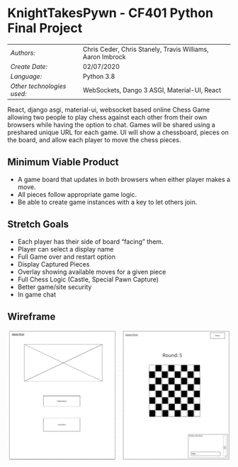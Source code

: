 # KnightTakesPywn - CF401 Python Final Project

| | |
|:-|:-|
| *Authors:*      | Chris Ceder, Chris Stanely, Travis Williams, Aaron Imbrock |
| *Create Date:* | 02/07/2020    |
| *Language:*    | Python 3.8    |
| *Other technologies used:*    | WebSockets, Dango 3 ASGI, Material-UI, React |

React, django asgi, material-ui, websocket based online Chess Game allowing two people to play chess against each other from their own browsers while having the option to chat. Games will be shared using a preshared unique URL for each game. UI will show a chessboard, pieces on the board, and allow each player to move the chess pieces.

## Minimum Viable Product

- A game board that updates in both browsers when either player makes a move.
- All pieces follow appropriate game logic.
- Be able to create game instances with a key to let others join.

## Stretch Goals

- Each player has their side of board “facing” them.
- Player can select a display name
- Full Game over and restart option
- Display Captured Pieces
- Overlay showing available moves for a given piece
- Full Chess Logic (Castle, Special Pawn Capture)
- Better game/site security
- In game chat

## Wireframe

![whiteboard](./assets/ChessWireFrame.png)
